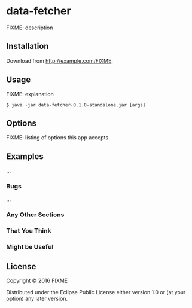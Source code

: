 # data-fetcher

FIXME: description

## Installation

Download from http://example.com/FIXME.

## Usage

FIXME: explanation

    $ java -jar data-fetcher-0.1.0-standalone.jar [args]

## Options

FIXME: listing of options this app accepts.

## Examples

...

### Bugs

...

### Any Other Sections
### That You Think
### Might be Useful

## License

Copyright © 2016 FIXME

Distributed under the Eclipse Public License either version 1.0 or (at
your option) any later version.
